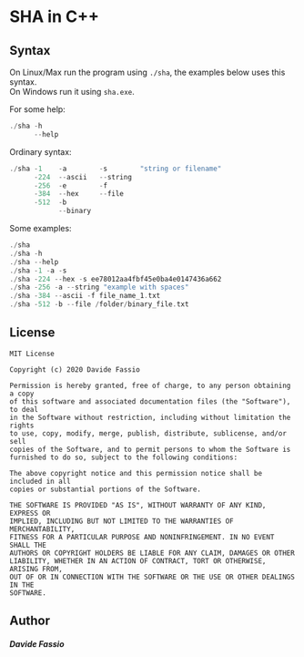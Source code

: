 # SHA in C++

## Syntax
On Linux/Max run the program using `./sha`, the examples below uses this syntax.\
On Windows run it using `sha.exe`.

For some help: 
```c++
./sha -h
      --help
```

Ordinary syntax:
```c++
./sha -1    -a        -s        "string or filename"
      -224  --ascii   --string
      -256  -e        -f
      -384  --hex     --file
      -512  -b
            --binary
```

Some examples:
```c++
./sha
./sha -h
./sha --help
./sha -1 -a -s
./sha -224 --hex -s ee78012aa4fbf45e0ba4e0147436a662
./sha -256 -a --string "example with spaces"
./sha -384 --ascii -f file_name_1.txt
./sha -512 -b --file /folder/binary_file.txt
```

## License
```
MIT License

Copyright (c) 2020 Davide Fassio

Permission is hereby granted, free of charge, to any person obtaining a copy
of this software and associated documentation files (the "Software"), to deal
in the Software without restriction, including without limitation the rights
to use, copy, modify, merge, publish, distribute, sublicense, and/or sell
copies of the Software, and to permit persons to whom the Software is
furnished to do so, subject to the following conditions:

The above copyright notice and this permission notice shall be included in all
copies or substantial portions of the Software.

THE SOFTWARE IS PROVIDED "AS IS", WITHOUT WARRANTY OF ANY KIND, EXPRESS OR
IMPLIED, INCLUDING BUT NOT LIMITED TO THE WARRANTIES OF MERCHANTABILITY,
FITNESS FOR A PARTICULAR PURPOSE AND NONINFRINGEMENT. IN NO EVENT SHALL THE
AUTHORS OR COPYRIGHT HOLDERS BE LIABLE FOR ANY CLAIM, DAMAGES OR OTHER
LIABILITY, WHETHER IN AN ACTION OF CONTRACT, TORT OR OTHERWISE, ARISING FROM,
OUT OF OR IN CONNECTION WITH THE SOFTWARE OR THE USE OR OTHER DEALINGS IN THE
SOFTWARE.
```

## Author
##### Davide Fassio

